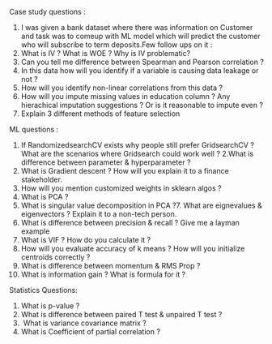Case study questions :

1. I was given a bank dataset where there was information on Customer and task was to comeup with ML model which will predict the customer who will subscribe to term deposits.Few follow ups on it :
1. What is IV ? What is WOE ? Why is IV problematic?
2. Can you tell me difference between Spearman and Pearson correlation ?
3. In this data how will you identify if a variable is causing data leakage or not ?
4. How will you identify non-linear correlations from this data ?
5. How will you impute missing values in education column ? Any hierachical imputation suggestions ? Or is it reasonable to impute even ? 
6. Explain 3 different methods of feature selection 

ML questions :

1. If RandomizedsearchCV exists why people still prefer GridsearchCV ? What are the scenarios where Gridsearch could work well ?
2.What is difference between parameter & hyperparameter ?
3. What is Gradient descent ? How will you explain it to a finance stakeholder.
4. How will you mention customized weights in sklearn algos ?
5. What is PCA ?
6. What is singular value decomposition in PCA ?7. What are eignevalues & eigenvectors ? Explain it to a non-tech person.
8. ⁠What is difference between precision & recall ? Give me a layman example 
9. ⁠What is VIF ? How do you calculate it ? 
10. ⁠How will you evaluate accuracy of k means ? How will you initialize centroids correctly ? 
11. ⁠What is difference between momentum & RMS Prop ?
12. What is information gain ? What is formula for it ?


Statistics Questions:
1. What is p-value ? 
2. ⁠What is difference between paired T test & unpaired T test ?
3. ⁠ What is variance covariance matrix ? 
4. ⁠What is Coefficient of partial correlation ? 
